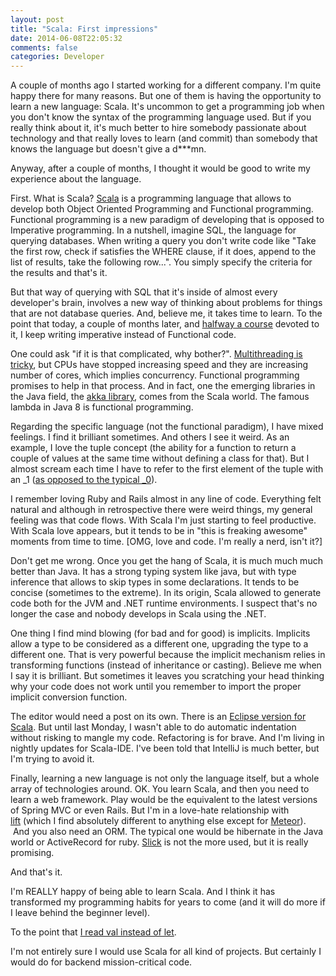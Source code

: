 ```yaml
---
layout: post
title: "Scala: First impressions"
date: 2014-06-08T22:05:32
comments: false
categories: Developer
---
```


A couple of months ago I started working for a different company. I'm quite happy there for many reasons. But one of them is having the opportunity to learn a new language: Scala. It's uncommon to get a programming job when you don't know the syntax of the programming language used. But if you really think about it, it's much better to hire somebody passionate about technology and that really loves to learn (and commit) than somebody that knows the language but doesn't give a d\*\*\*mn.


Anyway, after a couple of months, I thought it would be good to write my experience about the language.


First. What is Scala? <a href="http://www.scala-lang.org/">Scala</a> is a programming language that allows to develop both Object Oriented Programming and Functional programming. Functional programming is a new paradigm of developing that is opposed to Imperative programming. In a nutshell, imagine SQL, the language for querying databases. When writing a query you don't write code like "Take the first row, check if satisfies the WHERE clause, if it does, append to the list of results, take the following row...". You simply specify the criteria for the results and that's it.


But that way of querying with SQL that it's inside of almost every developer's brain, involves a new way of thinking about problems for things that are not database queries. And, believe me, it takes time to learn. To the point that today, a couple of months later, and <a href="https://class.coursera.org/progfun-004">halfway a course</a> devoted to it, I keep writing imperative instead of Functional code.


One could ask "if it is that complicated, why bother?". <a href="http://gonfva.blogspot.co.uk/2014/01/multithreading-warning-lights.html">Multithreading is tricky</a>, but CPUs have stopped increasing speed and they are increasing number of cores, which implies concurrency. Functional programming promises to help in that process. And in fact, one the emerging libraries in the Java field, the <a href="http://akka.io/">akka library</a>, comes from the Scala world. The famous lambda in Java 8 is functional programming.


Regarding the specific language (not the functional paradigm), I have mixed feelings. I find it brilliant sometimes. And others I see it weird. As an example, I love the tuple concept (the ability for a function to return a couple of values at the same time without defining a class for that). But I almost scream each time I have to refer to the first element of the tuple with an \_1 (<a href="http://stackoverflow.com/questions/6241464/why-are-the-indexes-of-scala-tuples-1-based">as opposed to the typical \_0</a>).


I remember loving Ruby and Rails almost in any line of code. Everything felt natural and although in retrospective there were weird things, my general feeling was that code flows. With Scala I'm just starting to feel productive. With Scala love appears, but it tends to be in "this is freaking awesome" moments from time to time. [OMG, love and code. I'm really a nerd, isn't it?]


Don't get me wrong. Once you get the hang of Scala, it is much much much better than Java. It has a strong typing system like java, but with type inference that allows to skip types in some declarations. It tends to be concise (sometimes to the extreme). In its origin, Scala allowed to generate code both for the JVM and .NET runtime environments. I suspect that's no longer the case and nobody develops in Scala using the .NET.


One thing I find mind blowing (for bad and for good) is implicits. Implicits allow a type to be considered as a different one, upgrading the type to a different one. That is very powerful because the implicit mechanism relies in transforming functions (instead of inheritance or casting). Believe me when I say it is brilliant. But sometimes it leaves you scratching your head thinking why your code does not work until you remember to import the proper implicit conversion function.


The editor would need a post on its own. There is an <a href="http://scala-ide.org/">Eclipse version for Scala</a>. But until last Monday, I wasn't able to do automatic indentation without risking to mangle my code. Refactoring is for brave. And I'm living in nightly updates for Scala-IDE. I've been told that IntelliJ is much better, but I'm trying to avoid it.


Finally, learning a new language is not only the language itself, but a whole array of technologies around. OK. You learn Scala, and then you need to learn a web framework. Play would be the equivalent to the latest versions of Spring MVC or even Rails. But I'm in a love-hate relationship with <a href="http://liftweb.net/">lift</a>&nbsp;(which I find absolutely different to anything else except for <a href="https://www.meteor.com/">Meteor</a>). &nbsp;And you also need an ORM. The typical one would be hibernate in the Java world or ActiveRecord for ruby. <a href="http://slick.typesafe.com/">Slick</a> is not the more used, but it is really promising.


And that's it.


I'm REALLY happy of being able to learn Scala. And I think it has transformed my programming habits for years to come (and it will do more if I leave behind the beginner level).


To the point that <a href="https://developer.apple.com/library/prerelease/ios/documentation/Swift/Conceptual/Swift_Programming_Language/GuidedTour.html#//apple_ref/doc/uid/TP40014097-CH2-XID_1">I read val instead of let</a>.


I'm not entirely sure I would use Scala for all kind of projects. But certainly I would do for backend mission-critical code.
